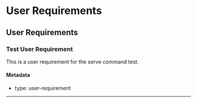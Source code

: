 # User Requirements

## User Requirements

### Test User Requirement

This is a user requirement for the serve command test.

#### Metadata
  * type: user-requirement

---
